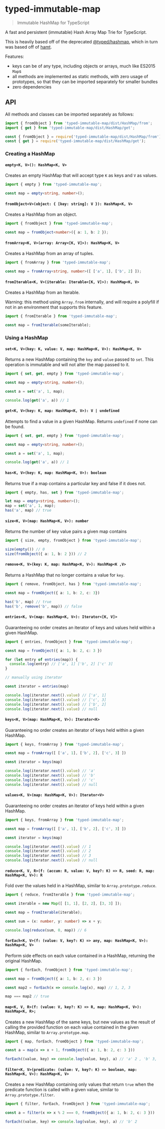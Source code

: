 # typed-immutable-map

> Immutable HashMap for TypeScript

A fast and persistent (immutable) Hash Array Map Trie for TypeScript.

This is heavily based off of the deprecated [@typed/hashmap][1], which in turn
was based off of [hamt][2].

[1]: https://github.com/TylorS/typed-hashmap
[2]: https://github.com/mattbierner/hamt

Features: 

- keys can be of any type, including objects or arrays, much like ES2015 `Map`s
- all methods are implemented as static methods, with zero usage of prototypes, 
  so that they can be imported separately for smaller bundles
- zero dependencies

## API

All methods and classes can be imported separately as follows:

```typescript
import { fromObject } from 'typed-immutable-map/dist/HashMap/from';
import { get } from 'typed-immutable-map/dist/HashMap/get';
```

```javascript
const { fromObject } = require('typed-immutable-map/dist/HashMap/from');
const { get } = require('typed-immutable-map/dist/HashMap/get');
```

### Creating a HashMap

#### `empty<K, V>(): HashMap<K, V>`

Creates an empty HashMap that will accept type `K` as keys and `V` as values.

```typescript
import { empty } from 'typed-immutable-map';

const map = empty<string, number>();
```

#### `fromObject<V>(object: { [key: string]: V }): HashMap<K, V>`

Creates a HashMap from an object.

```typescript
import { fromObject } from 'typed-immutable-map';

const map = fromObject<number>({ a: 1, b: 2 });
```

#### `fromArray<K, V>(array: Array<[K, V]>): HashMap<K, V>`

Creates a HashMap from an array of tuples.

```typescript
import { fromArray } from 'typed-immutable-map';

const map = fromArray<string, number>([ ['a', 1], ['b', 2] ]);
```

#### `fromIterable<K, V>(iterable: Iterable<[K, V]>): HashMap<K, V>`

Creates a HashMap from an Iterable.

Warning: this method using `Array.from` internally, and will require a polyfill
if not in an environment that supports this feature.

```typescript
import { fromIterable } from 'typed-immutable-map';

const map = fromIterable(someIterable);
```

### Using a HashMap

#### `set<K, V>(key: K, value: V, map: HashMap<K, V>): HashMap<K, V>`

Returns a new HashMap containing the `key` and `value` passed to `set`.
This operation is immutable and will not alter the map passed to it.

```typescript
import { set, get, empty } from 'typed-immutable-map';

const map = empty<string, number>();

const a = set('a', 1, map);

console.log(get('a', a)) // 1
```

#### `get<K, V>(key: K, map: HashMap<K, V>): V | undefined`

Attempts to find a value in a given HashMap. Returns `undefined` if none can be found.

```typescript
import { set, get, empty } from 'typed-immutable-map';

const map = empty<string, number>();

const a = set('a', 1, map);

console.log(get('a', a)) // 1
```

#### `has<K, V>(key: K, map: HashMap<K, V>): boolean`

Returns true if a map contains a particular key and false if it does not.

```typescript
import { empty, has, set } from 'typed-immutable-map';

let map = empty<string, number>();
map = set('a', 1, map);
has('a', map) // true
```

#### `size<K, V>(map: HashMap<K, V>): number`

Returns the number of key value pairs a given map contains

```typescript
import { size, empty, fromObject } from 'typed-immutable-map';

size(empty()) // 0
size(fromObject({ a: 1, b: 2 })) // 2
```

#### `remove<K, V>(key: K, map: HashMap<K, V>): HashMap<K ,V>`

Returns a HashMap that no longer contains a value for `key`.

```typescript
import { remove, fromObject, has } from 'typed-immutable-map';

const map = fromObject({ a: 1, b: 2, c: 3})

has('b', map) // true
has('b', remove('b', map)) // false
```

#### `entries<K, V>(map: HashMap<K, V>): Iterator<[K, V]>`

Guaranteeing no order creates an iterator of keys and values held within
a given HashMap.

```typescript
import { entries, fromObject } from 'typed-immutable-map';

const map = fromObject({ a: 1, b: 2, c: 3 })

for (let entry of entries(map)) {
  console.log(entry) // ['a', 1] ['b', 2] ['c' 3]
}

// manually using iterator

const iterator = entries(map)

console.log(iterator.next().value) // ['a', 1]
console.log(iterator.next().value) // ['c', 3]
console.log(iterator.next().value) // ['b', 2]
console.log(iterator.next().value) // null
```

#### `keys<K, V>(map: HashMap<K, V>): Iterator<K>`

Guaranteeing no order creates an iterator of keys held within
a given HashMap.

```typescript
import { keys, fromArray } from 'typed-immutable-map';

const map = fromArray([ ['a', 1], ['b', 2], ['c', 3] ])

const iterator = keys(map)

console.log(iterator.next().value) // 'a'
console.log(iterator.next().value) // 'b'
console.log(iterator.next().value) // 'c'
console.log(iterator.next().value) // null
```

#### `values<K, V>(map: HashMap<K, V>): Iterator<V>`

Guaranteeing no order creates an iterator of keys held within
a given HashMap.

```typescript
import { keys, fromArray } from 'typed-immutable-map';

const map = fromArray([ ['a', 1], ['b', 2], ['c', 3] ])

const iterator = keys(map)

console.log(iterator.next().value) // 1
console.log(iterator.next().value) // 2
console.log(iterator.next().value) // 3
console.log(iterator.next().value) // null
```

#### `reduce<K, V, R>(f: (accum: R, value: V, key?: K) => R, seed: R, map: HashMap<K, V>): R`

Fold over the values held in a HashMap, similar to `Array.prototype.reduce`.

```typescript
import { reduce, fromIterable } from 'typed-immutable-map';

const iterable = new Map([ [1, 1], [2, 2], [3, 3] ]);

const map = fromIterable(iterable);

const sum = (x: number, y: number) => x + y;

console.log(reduce(sum, 0, map)) // 6
```

#### `forEach<K, V>(f: (value: V, key?: K) => any, map: HashMap<K, V>): HashMap<K, V>`

Perform side effects on each value contained in a HashMap, returning the original
HashMap.

```typescript
import { forEach, fromObject } from 'typed-immutable-map';

const map = fromObject({ a: 1, b: 2, c: 3 })

const map2 = forEach(x => console.log(x), map) // 1, 2, 3

map === map2 // true
```

#### `map<K, V, R>(f: (value: V, key?: K) => R, map: HashMap<K, V>): HashMap<K, R>;`

Creates a new HashMap of the same keys, but new values as the result of calling
the provided function on each value contained in the given HashMap, similar to
`Array.prototype.map`.

```typescript
import { map, forEach, fromObject } from 'typed-immutable-map';

const a = map(x => x + 1, fromObject({ a: 1, b: 2, c: 3 }))

forEach((value, key) => console.log(value, key), a) // 'a' 2 , 'b' 3, 'c' 4
```

#### `filter<K, V>(predicate: (value: V, key?: K) => boolean, map: HashMap<K, V>): HashMap<K, V>`

Creates a new HashMap containing only values that return `true` when the predicate
function is called with a given value, similar to `Array.prototype.filter`.

```typescript
import { filter, forEach, fromObject } from 'typed-immutable-map';

const a = filter(x => x % 2 === 0, fromObject({ a: 1, b: 2, c: 3 }))

forEach((value, key) => console.log(value, key), a) // 'b' 2
```